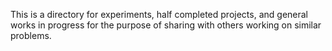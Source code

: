 This is a directory for experiments, half completed projects, and general works in progress for the purpose of sharing with others working on similar problems.
